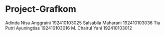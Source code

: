 # Project-Grafkom

Adinda Nisa Anggraini 192410103025
Salsabila Maharani 192410103036
Tia Putri Ayuningtias 192410103016
M. Chairul Yani 192410103012
